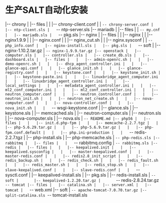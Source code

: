# 生产SALT自动化安装
|-- chrony
|   |-- files
|   |   |-- chrony-client.conf
|   |   `-- chrony-server.conf
|   |-- ntp-client.sls
|   `-- ntp-server.sls
|-- mariadb
|   |-- files
|   |   `-- my.cnf
|   |-- mariadb.sls
|   `-- pkg.sls
|-- nginx
|   |-- files
|   |   |-- nginx
|   |   |-- nginx1.9.9
|   |   |-- nginx.conf
|   |   |-- nginx_cut.sh
|   |   |-- nginx.sysconf
|   |   `-- php_info.conf
|   |-- nginx-install.sls
|   |-- pkg.sls
|   `-- soft
|       |-- nginx-1.10.2.tar.gz
|       `-- nginx-1.9.9.tar.gz
|-- openstack
|   |-- computer.sls
|   |-- controller.sls
|   |-- create_db.sls
|   |-- dashboard.sls
|   |-- files
|   |   |-- admin-openrc.sh
|   |   |-- demo-openrc.sh
|   |   |-- dhcp_agent_controller.ini
|   |   |-- glance-api.conf
|   |   |-- glance_init.sh
|   |   |-- glance-registry.conf
|   |   |-- keystone.conf
|   |   |-- keystone_init.sh
|   |   |-- keystone-paste.ini
|   |   |-- linuxbridge_agent_computer.ini
|   |   |-- linuxbridge_agent_controller.ini
|   |   |-- local_settings
|   |   |-- metadata_agent_controller.ini
|   |   |-- ml2_conf_computer.ini
|   |   |-- ml2_conf_controller.ini
|   |   |-- neutron_computer.conf
|   |   |-- neutron_controller.conf
|   |   |-- neutron_init.sh
|   |   |-- neutron_net_create.sh
|   |   |-- nova-computer.conf
|   |   |-- nova-controller.conf
|   |   |-- nova_init.sh
|   |   `-- wsgi-keystone.conf
|   |-- glance.sls
|   |-- keystone.sls
|   |-- memcached.sls
|   |-- neutron-computer.sls
|   |-- neutron.sls
|   |-- nova-computer.sls
|   |-- nova.sls
|   `-- README.md
|-- php56
|   |-- files
|   |   |-- init.d.php-fpm
|   |   |-- memcache-2.2.7.tgz
|   |   |-- php-5.6.29.tar.gz
|   |   |-- php-5.6.9.tar.gz
|   |   |-- php-fpm.conf.default
|   |   |-- php.ini-production
|   |   `-- redis-2.2.7.tgz
|   |-- php-install.sls
|   |-- php-memcache.sls
|   `-- php-redis.sls
|-- rabbitmq
|   |-- files
|   |   `-- rabbitmq.config
|   `-- rabbitmq.sls
|-- redis
|   |-- files
|   |   |-- keepalived.init
|   |   |-- keepalived.sysconfig
|   |   |-- master-keepalived.conf
|   |   |-- master-redis.conf
|   |   |-- redis2.8_init_script
|   |   |-- redis_backup.sh
|   |   |-- redis_check.sh
|   |   |-- redis_fault.sh
|   |   |-- redis_master.sh
|   |   |-- redis_stop.sh
|   |   |-- slave-keepalived.conf
|   |   |-- slave-redis.conf
|   |   `-- sysctl.conf
|   |-- keepalived-install.sls
|   |-- pkg.sls
|   |-- redis-install.sls
|   `-- soft
|       |-- keepalived-1.2.20.tar.gz
|       `-- redis-2.8.24.tar.gz
`-- tomcat
    |-- files
    |   |-- catalina.sh
    |   |-- server.xml
    |   |-- tomcat
    |   `-- web.xml
    |-- soft
    |   `-- apache-tomcat-7.0.70.tar.gz
    |-- split-catalina.sls
    `-- tomcat-install.sls
